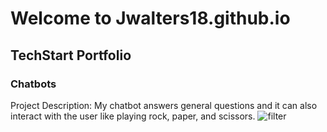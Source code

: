 # Welcome to Jwalters18.github.io
## **TechStart Portfolio**
### Chatbots
Project Description:
My chatbot answers general questions and it can also interact with the user like playing rock, paper, and scissors. 
![filter](/Chatbot_{Jwalters180}.png)

